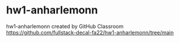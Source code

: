 # hw1-anharlemonn
hw1-anharlemonn created by GitHub Classroom
https://github.com/fullstack-decal-fa22/hw1-anharlemonn/tree/main 
